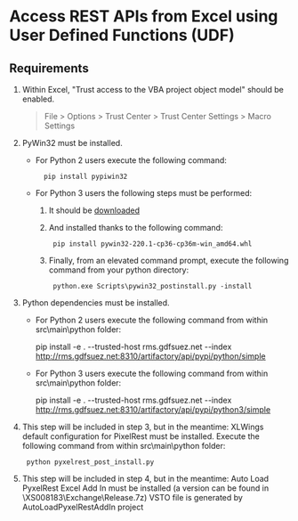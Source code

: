 # Access REST APIs from Excel using User Defined Functions (UDF)

## Requirements

1. Within Excel, "Trust access to the VBA project object model" should be enabled.
    > File > Options > Trust Center > Trust Center Settings > Macro Settings
2. PyWin32 must be installed.
    * For Python 2 users execute the following command:
    
            pip install pypiwin32
    * For Python 3 users the following steps must be performed:
        1. It should be [downloaded](http://www.lfd.uci.edu/~gohlke/pythonlibs/#pywin32)
        2. And installed thanks to the following command:
        
                pip install pywin32-220.1-cp36-cp36m-win_amd64.whl
        3. Finally, from an elevated command prompt, execute the following command from your python directory:
        
                python.exe Scripts\pywin32_postinstall.py -install
3. Python dependencies must be installed.
    * For Python 2 users execute the following command from within src\main\python folder:

        pip install -e . --trusted-host rms.gdfsuez.net --index http://rms.gdfsuez.net:8310/artifactory/api/pypi/python/simple
    * For Python 3 users execute the following command from within src\main\python folder:

        pip install -e . --trusted-host rms.gdfsuez.net --index http://rms.gdfsuez.net:8310/artifactory/api/pypi/python3/simple
4. This step will be included in step 3, but in the meantime: XLWings default configuration for PixelRest must be installed. Execute the following command from within src\main\python folder:

        python pyxelrest_post_install.py
5. This step will be included in step 4, but in the meantime: Auto Load PyxelRest Excel Add In must be installed (a version can be found in \\XS008183\Exchange\Release.7z)
    VSTO file is generated by AutoLoadPyxelRestAddIn project
